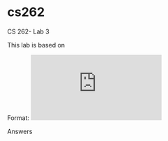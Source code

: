 # cs262

CS 262- Lab 3

This lab is based on

Format: ![Lab 3](https://cs.calvin.edu/courses/cs/262/kvlinden/03management/lab.html)

Answers


